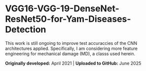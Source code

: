 # VGG16-VGG-19-DenseNet-ResNet50-for-Yam-Diseases-Detection

This work is still ongoing to improve test accuraccies of the CNN architectures applied. Specifically, I am considering more feature engineering for mechanical damage (MD), a classs used herein. 

**Originally developed:** April 2021 | **Uploaded to GitHub:** June 2025
